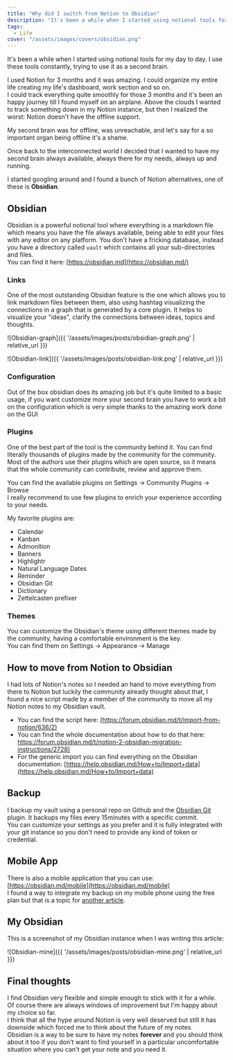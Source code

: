 ```yaml
---
title: "Why did I switch from Notion to Obsidian"
description: "It's been a while when I started using notional tools for my day to day. I use these tools constantly, trying to use it as a second brain."
tags:
  - Life
cover: "/assets/images/covers/obsidian.png"
---
```


It's been a while when I started using notional tools for my day to day. I use these tools constantly, trying to use it as a second brain.   


I used Notion for 3 months and it was amazing.
I could organize my entire life creating my life's dashboard, work section and so on.   
I could track everything quite smoothly for those 3 months and it's been an happy journey till I found myself on an airplane.
Above the clouds I wanted to track something down in my Notion instance, but then I realized the worst: Notion doesn't have the offline support.

My second brain was for offline, was unreachable, and let's say for a so important organ being offline it's a shame.

Once back to the interconnected world I decided that I wanted to have my second brain always available, always there for my needs, always up and running.

I started googling around and I found a bunch of Notion alternatives, one of these is **Obsidian**.

## Obsidian

Obsidian is a powerful notional tool where everything is a markdown file which means you have the file always available, being able to edit your files with any editor on any platform. You don't have a fricking database, instead you have a directory called `vault` which contains all your sub-directories and files.   
You can find it here: [https://obsidian.md](https://obsidian.md/)

### Links
One of the most outstanding Obsidian feature is the one which allows you to link markdown files between them, also using hashtag visualizing the connections in a graph that is generated by a core plugin.
It helps to visualize your "ideas", clarify the connections between ideas, topics and thoughts.

![Obsidian-graph]({{ '/assets/images/posts/obsidian-graph.png' | relative_url }})


![Obsidian-link]({{ '/assets/images/posts/obsidian-link.png' | relative_url }})


### Configuration
Out of the box obsidian does its amazing job but it's quite limited to a basic usage, if you want customize more your second brain you have to work a bit on the configuration which is very simple thanks to the amazing work done on the GUI

### Plugins
One of the best part of the tool is the community behind it. You can find literally thousands of plugins made by the community for the community.   
Most of the authors use their plugins which are open source, so it means that the whole community can contribute, review and approve them.   

You can find the available plugins on Settings → Community Plugins → Browse   
I really recommend to use few plugins to enrich your experience according to your needs.

My favorite plugins are:
* Calendar
* Kanban
* Admonition
* Banners
* Highlightr
* Natural Language Dates
* Reminder
* Obsidian Git
* Dictionary
* Zettelcasten prefixer

### Themes
You can customize the Obsidian's theme using different themes made by the community, having a comfortable environment is the key.   
You can find them on Settings → Appearance → Manage

## How to move from Notion to Obsidian
I had lots of Notion's notes so I needed an hand to move everything from there to Notion but luckily the community already thought about that, I found a nice script made by a member of the community to move all my Notion notes to my Obsidian vault.
* You can find the script here: [(https://forum.obsidian.md/t/import-from-notion/636/2)](https://forum.obsidian.md/t/import-from-notion/636/2)
* You can find the whole documentation about how to do that here: [https://forum.obsidian.md/t/notion-2-obsidian-migration-instructions/2728)](https://forum.obsidian.md/t/notion-2-obsidian-migration-instructions/2728)
* For the generic import you can find everything on the Obsidian documentation: [https://help.obsidian.md/How+to/Import+data](https://help.obsidian.md/How+to/Import+data)

## Backup
I backup my vault using a personal repo on Github and the [Obsidian Git](https://github.com/denolehov/obsidian-git) plugin.
It backups my files every 15minutes with a specific commit.   
You can customize your settings as you prefer and it is fully integrated with your git instance so you don't need to provide any kind of token or credential.

## Mobile App
There is also a mobile application that you can use: [https://obsidian.md/mobile](https://obsidian.md/mobile)    
I found a way to integrate my backup on my mobile phone using the free plan but that is a topic for [another article](https://domenicoluciani.com/2021/12/31/how-to-sync-your-obsidian-vault-on-android.html).

## My Obsidian

This is a screenshot of my Obsidian instance when I was writing this article:

![Obsidian-mine]({{ '/assets/images/posts/obsidian-mine.png' | relative_url }})

## Final thoughts

I find Obsidian very flexible and simple enough to stick with it for a while.   
Of course there are always windows of improvement but I'm happy about my choice so far.   
I think that all the hype around Notion is very well deserved but still it has downside which forced me to think about the future of my notes.   
Obsidian is a way to be sure to have my notes **forever** and you should think about it too if you don't want to find yourself in a particular uncomfortable situation where you can't get your note and you need it.
